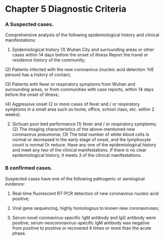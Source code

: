 # Chapter 5 Diagnostic Criteria

### A Suspected cases.
Comprehensive analysis of the following epidemiological history and clinical manifestations:

1. Epidemiological history
(1) Wuhan City and surrounding areas or other cases within 14 days before the onset of illness
Report the travel or residence history of the community;

(2) Patients infected with the new coronavirus (nucleic acid detection
'hIE person) has a history of contact;

(3) Patients with fever or respiratory symptoms from Wuhan and surrounding areas, or from communities with case reports, within 14 days before the onset of illness;

(4) Aggressive onset (2 or more cases of fever and / or respiratory symptoms in a small area such as home, office, school class, etc. within 2 weeks).

2. Sichuan poor bed performance
(1) fever and / or respiratory symptoms;
(2) The imaging characteristics of the above-mentioned new coronavirus pneumonia;
(3) The total number of white blood cells is normal or decreased in the early stage of onset, and the lymphocyte count is normal
Or reduce.
Have any one of the epidemiological history and meet any two of the clinical manifestations. If there is no clear epidemiological history, it meets 3 of the clinical manifestations.

### B confirmed cases.
Suspected cases have one of the following pathogenic or serological evidence: 

1. Real-time fluorescent RT-PCR detection of new coronavirus nucleic acid positive;

2. Viral gene sequencing, highly homologous to known new coronaviruses;

3. Serum novel coronavirus-specific 1gM antibody and IgG antibody were positive; serum neocoronavirus-specific IgM antibody was negative from positive to positive or recovered 4 times or more than the acute phase.

